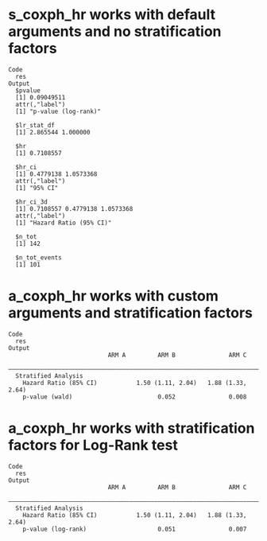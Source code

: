 # s_coxph_hr works with default arguments and no stratification factors

    Code
      res
    Output
      $pvalue
      [1] 0.09049511
      attr(,"label")
      [1] "p-value (log-rank)"
      
      $lr_stat_df
      [1] 2.865544 1.000000
      
      $hr
      [1] 0.7108557
      
      $hr_ci
      [1] 0.4779138 1.0573368
      attr(,"label")
      [1] "95% CI"
      
      $hr_ci_3d
      [1] 0.7108557 0.4779138 1.0573368
      attr(,"label")
      [1] "Hazard Ratio (95% CI)"
      
      $n_tot
      [1] 142
      
      $n_tot_events
      [1] 101
      

# a_coxph_hr works with custom arguments and stratification factors

    Code
      res
    Output
                                ARM A         ARM B               ARM C      
      ———————————————————————————————————————————————————————————————————————
      Stratified Analysis                                                    
        Hazard Ratio (85% CI)           1.50 (1.11, 2.04)   1.88 (1.33, 2.64)
        p-value (wald)                        0.052               0.008      

# a_coxph_hr works with stratification factors for Log-Rank test

    Code
      res
    Output
                                ARM A         ARM B               ARM C      
      ———————————————————————————————————————————————————————————————————————
      Stratified Analysis                                                    
        Hazard Ratio (85% CI)           1.50 (1.11, 2.04)   1.88 (1.33, 2.64)
        p-value (log-rank)                    0.051               0.007      

